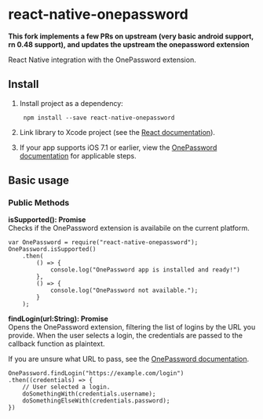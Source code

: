 # react-native-onepassword

**This fork implements a few PRs on upstream (very basic android support, rn 0.48 support), and updates the upstream the onepassword extension**

React Native integration with the OnePassword extension.

## Install

1. Install project as a dependency:

		npm install --save react-native-onepassword

2. Link library to Xcode project (see the [React documentation](http://facebook.github.io/react-native/docs/linking-libraries-ios.html#content)).

3. If your app supports iOS 7.1 or earlier, view the [OnePassword documentation](https://github.com/AgileBits/onepassword-app-extension#projects-supporting-ios-71-and-earlier) for applicable steps.

## Basic usage

### Public Methods

**isSupported(): Promise**  
Checks if the OnePassword extension is availabile on the current platform.

```
var OnePassword = require("react-native-onepassword");
OnePassword.isSupported()
    .then(
        () => {
            console.log("OnePassword app is installed and ready!")
        },
        () => {
            console.log("OnePassword not available.");
        }
    );
```

**findLogin(url:String): Promise**  
Opens the OnePassword extension, filtering the list of logins by the URL you provide. When the user selects a login, the credentials are passed to the callback function as plaintext.

If you are unsure what URL to pass, see the [OnePassword documentation](https://github.com/AgileBits/onepassword-app-extension#best-practices).

```
OnePassword.findLogin("https://example.com/login")
.then((credentials) => {
    // User selected a login.
    doSomethingWith(credentials.username);
    doSomethingElseWith(credentials.password);
})
```
